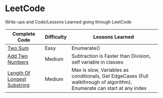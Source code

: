 LeetCode
========================
Write-ups and Code/Lessons Learned going through LeetCode

|Complete Code|Difficulty|Lessons Learned|
|------|-----|------|
|[Two Sum](TwoSum)|Easy|Enumerate()|
[Add Two Numbers](AddTwoNumbers)|Medium|Subtraction is Faster than Division, self variable in classes|
[Length Of Longest Substring](LengthOfLongestSubstring)|Medium|Max is slow, Variables as conditionals, Get EdgeCases (Full walkthrough of algorithm), Enumerate can start at any index|
